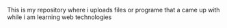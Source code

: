 This is my repository where i uploads files or programe that a came up with while i am learning web technologies 
